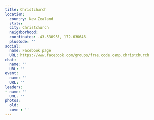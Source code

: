 ```yaml
---
title: Christchurch
location:
  country: New Zealand
  state: 
  city: Christchurch
  neighborhood: 
  coordinates: -43.530955, 172.636646
  plusCode: ''
social:
  name: Facebook page
  URL: https://www.facebook.com/groups/free.code.camp.christchurch
chat:
  name: ''
  URL: ''
event:
  name: ''
  URL: ''
leaders:
- name: ''
  URL: ''
photos:
  old: 
  cover: ''
---
```

